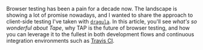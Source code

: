 Browser testing has been a pain for a decade now. The landscape is showing a lot of promise nowadays, and I wanted to share the approach to client-side testing I've taken with [`dragula`][1]. In this article, you'll see _what's so wonderful about Tape_, why TAP is the future of browser testing, and how you can leverage it to the fullest in both development flows and continuous integration environments such as [Travis CI][2].

[1]: https://github.com/bevacqua/dragula
[2]: https://travis-ci.org/bevacqua/dragula
